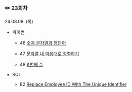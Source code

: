 ### ✏️ 23회차

24.08.08. (목)

- 파이썬

  - 46 [숫자 문자열과 영단어](https://school.programmers.co.kr/learn/courses/30/lessons/81301)

  - 47 [문자열 내 마음대로 정렬하기](https://school.programmers.co.kr/learn/courses/30/lessons/12915)

  - 48 [K번째 수](https://school.programmers.co.kr/learn/courses/30/lessons/42748)

- SQL

  - 82 [Replace Employee ID With The Unique Identifier](https://leetcode.com/problems/replace-employee-id-with-the-unique-identifier/)

</br>

